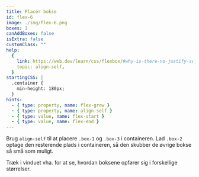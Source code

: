 ```yaml
---
title: Placér bokse
id: flex-6
image: ./img/flex-6.png
boxes: 3
canAddBoxes: false
isExtra: false
customClass: ""
help:
  {
    link: https://web.dev/learn/css/flexbox/#why-is-there-no-justify-self-in-flexbox,
    topic: align-self,
  }
startingCSS: |
  .container {
    min-height: 180px;
  }
hints:
  - { type: property, name: flex-grow }
  - { type: property, name: align-self }
  - { type: value, name: flex-start }
  - { type: value, name: flex-end }
---
```


Brug `align-self` til at placere `.box-1` og `.box-3` i containeren. Lad `.box-2` optage den resterende plads i containeren, så den skubber de øvrige bokse så små som muligt.

Træk i vinduet vha. <span class="resize"></span> for at se, hvordan boksene opfører sig i forskellige størrelser.
